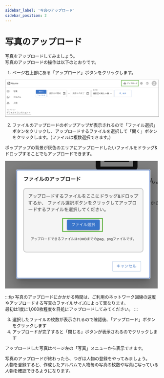 ```yaml
---
sidebar_label: '写真のアップロード'
sidebar_position: 2
---
```


# 写真のアップロード
写真をアップロードしてみましょう。  
写真のアップロードの操作は以下のとおりです。

1. ページ右上部にある「アップロード」ボタンをクリックします。

 ![upload button](/img/docs/upload-button.jpg)

2. ファイルのアップロードのポップアップが表示されるので「ファイル選択」ボタンをクリックし、アップロードするファイルを選択して「開く」ボタンをクリックします。(ファイルは複数選択できます。)

 ポップアップの背景が灰色のエリアにアップロードしたいファイルをドラッグ&ドロップすることでもアップロードできます。

 <img src="/img/docs/file-dialog.jpg" width="500"/>

:::tip
写真のアップロードにかかかる時間は、ご利用のネットワーク回線の速度やアップロードする写真のファイルサイズによって異なります。  
最初は1度に1,000枚程度を目処にアップロードしてみてください。
:::

3. 選択したファイルの枚数が表示されるので確認後、「アップロード」ボタンをクリックします
4. アップロードが完了すると「閉じる」ボタンが表示されるのでクリックします

アップロードした写真はページ左の「写真」メニューから表示できます。

写真のアップロードが終わったら、つぎは人物の登録をやってみましょう。  
人物を登録すると、作成したアルバムで人物毎の写真の枚数や写真に写っている人物を確認できるようになります。